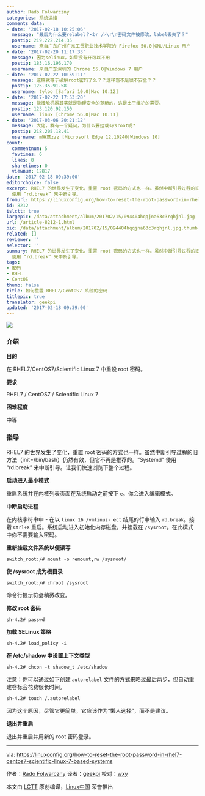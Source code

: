 ```yaml
---
author: Rado Folwarczny
categories: 系统运维
comments_data:
- date: '2017-02-18 10:25:06'
  message: "最后为什么要relabel？<br />\r\n密码文件被修改，label丢失了？"
  postip: 219.222.214.35
  username: 来自广东广州广东工贸职业技术学院的 Firefox 50.0|GNU/Linux 用户
- date: '2017-02-20 11:17:33'
  message: 因为selinux，如果没有开可以不用
  postip: 183.16.196.170
  username: 来自广东深圳的 Chrome 55.0|Windows 7 用户
- date: '2017-02-22 10:59:11'
  message: 这样就等于破解root密码了么？？这样岂不是很不安全？？
  postip: 125.35.91.58
  username: tyloo [Safari 10.0|Mac 10.12]
- date: '2017-02-22 17:53:20'
  message: 能接触机器其实就是物理安全的范畴的，这是出于维护的需要。
  postip: 123.120.92.150
  username: linux [Chrome 56.0|Mac 10.11]
- date: '2017-03-06 20:21:12'
  message: 大佬，我有一个疑问，为什么要挂载sysroot呢?
  postip: 218.205.18.41
  username: m睡意zzz [Microsoft Edge 12.10240|Windows 10]
count:
  commentnum: 5
  favtimes: 6
  likes: 0
  sharetimes: 0
  viewnum: 12817
date: '2017-02-18 09:39:00'
editorchoice: false
excerpt: RHEL7 的世界发生了变化，重置 root 密码的方式也一样。虽然中断引导过程的旧方法（init=/bin/bash）仍然有效，但它不再是推荐的。“Systemd”
  使用 “rd.break” 来中断引导。
fromurl: https://linuxconfig.org/how-to-reset-the-root-password-in-rhel7-centos7-scientific-linux-7-based-systems
id: 8212
islctt: true
largepic: /data/attachment/album/201702/15/094404hqqjna63c3rqhjnl.jpg
url: /article-8212-1.html
pic: /data/attachment/album/201702/15/094404hqqjna63c3rqhjnl.jpg.thumb.jpg
related: []
reviewer: ''
selector: ''
summary: RHEL7 的世界发生了变化，重置 root 密码的方式也一样。虽然中断引导过程的旧方法（init=/bin/bash）仍然有效，但它不再是推荐的。“Systemd”
  使用 “rd.break” 来中断引导。
tags:
- 密码
- RHEL
- CentOS
thumb: false
title: 如何重置 RHEL7/CentOS7 系统的密码
titlepic: true
translator: geekpi
updated: '2017-02-18 09:39:00'
---
```


![](/data/attachment/album/201702/15/094404hqqjna63c3rqhjnl.jpg)


### 介绍


**目的**


在 RHEL7/CentOS7/Scientific Linux 7 中重设 root 密码。


**要求**


RHEL7 / CentOS7 / Scientific Linux 7


**困难程度**


中等


### 指导


RHEL7 的世界发生了变化，重置 root 密码的方式也一样。虽然中断引导过程的旧方法（init=/bin/bash）仍然有效，但它不再是推荐的。“Systemd” 使用 “rd.break” 来中断引导。让我们快速浏览下整个过程。 


**启动进入最小模式**


重启系统并在内核列表页面在系统启动之前按下 `e`。你会进入编辑模式。


**中断启动进程**


在内核字符串中 - 在以 `linux 16 /vmlinuz- ect` 结尾的行中输入 `rd.break`。接着 `Ctrl+X` 重启。系统启动进入初始化内存磁盘，并挂载在 `/sysroot`。在此模式中你不需要输入密码。


**重新挂载文件系统以便读写**



```
switch_root:/# mount -o remount,rw /sysroot/

```

**使 /sysroot 成为根目录**



```
switch_root:/# chroot /sysroot 

```

命令行提示符会稍微改变。


**修改 root 密码**



```
sh-4.2# passwd 

```

**加载 SELinux 策略**



```
sh-4.2# load_policy -i 

```

**在 /etc/shadow 中设置上下文类型**



```
sh-4.2# chcon -t shadow_t /etc/shadow 

```

注意：你可以通过如下创建 `autorelabel` 文件的方式来略过最后两步，但自动重建卷标会花费很长时间。



```
sh-4.2# touch /.autorelabel 

```

因为这个原因，尽管它更简单，它应该作为“懒人选择”，而不是建议。


**退出并重启**


退出并重启并用新的 root 密码登录。




---


via: <https://linuxconfig.org/how-to-reset-the-root-password-in-rhel7-centos7-scientific-linux-7-based-systems>


作者：[Rado Folwarczny](https://linuxconfig.org/how-to-reset-the-root-password-in-rhel7-centos7-scientific-linux-7-based-systems) 译者：[geekpi](https://github.com/geekpi) 校对：[wxy](https://github.com/wxy)


本文由 [LCTT](https://github.com/LCTT/TranslateProject) 原创编译，[Linux中国](https://linux.cn/) 荣誉推出